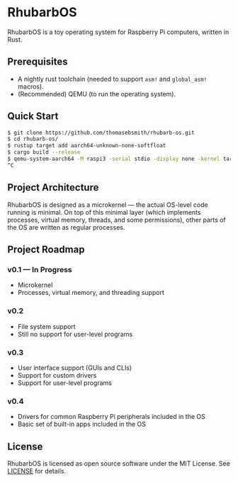 # RhubarbOS
RhubarbOS is a toy operating system for Raspberry Pi computers, written in Rust.

## Prerequisites
- A nightly rust toolchain (needed to support `asm!` and `global_asm!` macros).
- (Recommended) QEMU (to run the operating system).

## Quick Start
```sh
$ git clone https://github.com/thomasebsmith/rhubarb-os.git
$ cd rhubarb-os/
$ rustup target add aarch64-unknown-none-softfloat
$ cargo build --release
$ qemu-system-aarch64 -M raspi3 -serial stdio -display none -kernel target/aarch64-unknown-none-softfloat/release/os
^C
```

## Project Architecture
RhubarbOS is designed as a microkernel &mdash; the actual OS-level code running
is minimal. On top of this minimal layer (which implements processes, virtual
memory, threads, and some permissions), other parts of the OS are written as
regular processes.

## Project Roadmap
### v0.1 &mdash; In Progress
- Microkernel
- Processes, virtual memory, and threading support

### v0.2
- File system support
- Still no support for user-level programs

### v0.3
- User interface support (GUIs and CLIs)
- Support for custom drivers
- Support for user-level programs

### v0.4
- Drivers for common Raspberry Pi peripherals included in the OS
- Basic set of built-in apps included in the OS

## License
RhubarbOS is licensed as open source software under the MIT License. See
[LICENSE](./LICENSE) for details.
